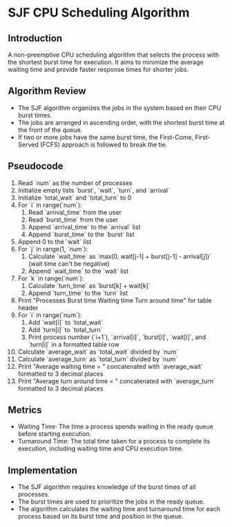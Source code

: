 <h1>SJF CPU Scheduling Algorithm</h1>

<h2>Introduction</h2>
<p>A non-preemptive CPU scheduling algorithm that selects the process with the shortest burst time for execution. It aims to minimize the average waiting time and provide faster response times for shorter jobs.</p>

<h2>Algorithm Review</h2>
<ul>
    <li>The SJF algorithm organizes the jobs in the system based on their CPU burst times.</li>
    <li>The jobs are arranged in ascending order, with the shortest burst time at the front of the queue.</li>
    <li>If two or more jobs have the same burst time, the First-Come, First-Served (FCFS) approach is followed to break the tie.</li>
</ul>

<h2>Pseudocode</h2>
<ol>
    <li>Read `num` as the number of processes</li>
    <li>Initialize empty lists `burst`, `wait`, `turn`, and `arrival`</li>
    <li>Initialize `total_wait` and `total_turn` to 0</li>
    <li>
        For `i` in range(`num`):
        <ol>
            <li>Read `arrival_time` from the user</li>
            <li>Read `burst_time` from the user</li>
            <li>Append `arrival_time` to the `arrival` list</li>
            <li>Append `burst_time` to the `burst` list</li>
        </ol>
    </li>
    <li>Append 0 to the `wait` list</li>
    <li>
        For `j` in range(1, `num`):
        <ol>
            <li>Calculate `wait_time` as `max(0, wait[j-1] + burst[j-1] - arrival[j])` (wait time can't be negative)</li>
            <li>Append `wait_time` to the `wait` list</li>
        </ol>
    </li>
    <li>
        For `k` in range(`num`):
        <ol>
            <li>Calculate `turn_time` as `burst[k] + wait[k]`</li>
            <li>Append `turn_time` to the `turn` list</li>
        </ol>
    </li>
    <li>Print "Processes   Burst time   Waiting time   Turn around time" for table header</li>
    <li>
        For `i` in range(`num`):
        <ol>
            <li>Add `wait[i]` to `total_wait`</li>
            <li>Add `turn[i]` to `total_turn`</li>
            <li>Print process number (`i+1`), `arrival[i]`, `burst[i]`, `wait[i]`, and `turn[i]` in a formatted table row</li>
        </ol>
    </li>
    <li>Calculate `average_wait` as `total_wait` divided by `num`</li>
    <li>Calculate `average_turn` as `total_turn` divided by `num`</li>
    <li>Print "Average waiting time = " concatenated with `average_wait` formatted to 3 decimal places</li>
    <li>Print "Average turn around time = " concatenated with `average_turn` formatted to 3 decimal places</li>
</ol>

<h2>Metrics</h2>
<ul>
    <li>Waiting Time: The time a process spends waiting in the ready queue before starting execution.</li>
    <li>Turnaround Time: The total time taken for a process to complete its execution, including waiting time and CPU execution time.</li>
</ul>

<h2>Implementation</h2>
<ul>
    <li>The SJF algorithm requires knowledge of the burst times of all processes.</li>
    <li>The burst times are used to prioritize the jobs in the ready queue.</li>
    <li>The algorithm calculates the waiting time and turnaround time for each process based on its burst time and position in the queue.</li>
</ul>